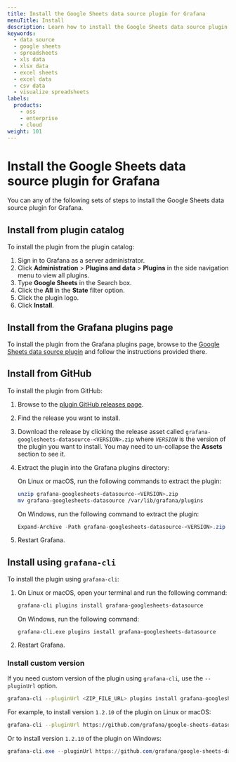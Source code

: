 ```yaml
---
title: Install the Google Sheets data source plugin for Grafana
menuTitle: Install
description: Learn how to install the Google Sheets data source plugin for Grafana
keywords:
  - data source
  - google sheets
  - spreadsheets
  - xls data
  - xlsx data
  - excel sheets
  - excel data
  - csv data
  - visualize spreadsheets
labels:
  products:
    - oss
    - enterprise
    - cloud
weight: 101
---
```


# Install the Google Sheets data source plugin for Grafana

You can any of the following sets of steps to install the Google Sheets data source plugin for Grafana.

## Install from plugin catalog

To install the plugin from the plugin catalog:

1. Sign in to Grafana as a server administrator.
1. Click **Administration** > **Plugins and data** > **Plugins** in the side navigation menu to view all plugins.
1. Type **Google Sheets** in the Search box.
1. Click the **All** in the **State** filter option.
1. Click the plugin logo.
1. Click **Install**.

## Install from the Grafana plugins page

To install the plugin from the Grafana plugins page, browse to the [Google Sheets data source plugin](https://grafana.com/grafana/plugins/grafana-googlesheets-datasource/?tab=installation) and follow the instructions provided there.

## Install from GitHub

To install the plugin from GitHub:

1. Browse to the [plugin GitHub releases page](https://github.com/grafana/google-sheets-datasource/releases).

1. Find the release you want to install.

1. Download the release by clicking the release asset called `grafana-googlesheets-datasource-<VERSION>.zip` where _`VERSION`_ is the version of the plugin you want to install.
   You may need to un-collapse the **Assets** section to see it.

1. Extract the plugin into the Grafana plugins directory:

   On Linux or macOS, run the following commands to extract the plugin:

   ```bash
   unzip grafana-googlesheets-datasource-<VERSION>.zip
   mv grafana-googlesheets-datasource /var/lib/grafana/plugins
   ```

   On Windows, run the following command to extract the plugin:

   ```powershell
   Expand-Archive -Path grafana-googlesheets-datasource-<VERSION>.zip -DestinationPath C:\grafana\data\plugins
   ```

1. Restart Grafana.

## Install using `grafana-cli`

To install the plugin using `grafana-cli`:

1. On Linux or macOS, open your terminal and run the following command:

   ```bash
   grafana-cli plugins install grafana-googlesheets-datasource
   ```

   On Windows, run the following command:

   ```shell
   grafana-cli.exe plugins install grafana-googlesheets-datasource
   ```

1. Restart Grafana.

### Install custom version

If you need custom version of the plugin using `grafana-cli`, use the `--pluginUrl` option.

```bash
grafana-cli --pluginUrl <ZIP_FILE_URL> plugins install grafana-googlesheets-datasource
```

For example, to install version `1.2.10` of the plugin on Linux or macOS:

```bash
grafana-cli --pluginUrl https://github.com/grafana/google-sheets-datasource/releases/download/v1.2.10/grafana-googlesheets-datasource-1.2.10.zip plugins install grafana-googlesheets-datasource
```

Or to install version `1.2.10` of the plugin on Windows:

```powershell
grafana-cli.exe --pluginUrl https://github.com/grafana/google-sheets-datasource/releases/download/v1.2.10/grafana-googlesheets-datasource-1.2.10.zip plugins install grafana-googlesheets-datasource
```
